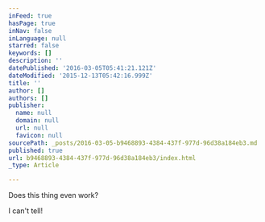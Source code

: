 ```yaml
---
inFeed: true
hasPage: true
inNav: false
inLanguage: null
starred: false
keywords: []
description: ''
datePublished: '2016-03-05T05:41:21.121Z'
dateModified: '2015-12-13T05:42:16.999Z'
title: ''
author: []
authors: []
publisher:
  name: null
  domain: null
  url: null
  favicon: null
sourcePath: _posts/2016-03-05-b9468893-4384-437f-977d-96d38a184eb3.md
published: true
url: b9468893-4384-437f-977d-96d38a184eb3/index.html
_type: Article

---
```

Does this thing even work?

I can't tell!